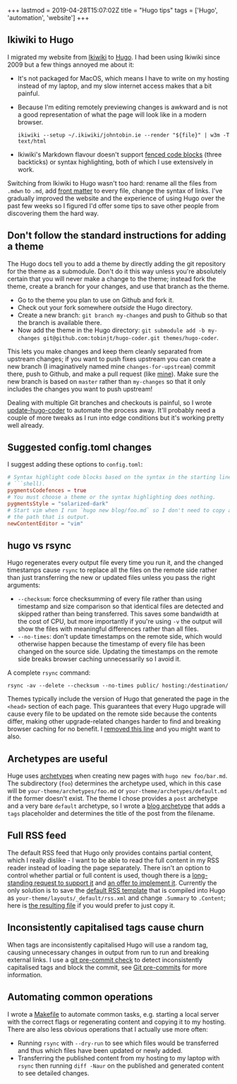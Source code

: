 +++
lastmod = 2019-04-28T15:07:02Z
title = "Hugo tips"
tags = ['Hugo', 'automation', 'website']
+++

## Ikiwiki to Hugo

I migrated my website from [Ikiwiki](https://ikiwiki.info/) to
[Hugo](https://gohugo.io/). I had been using Ikiwiki since 2009 but a few things
annoyed me about it:

- It's not packaged for MacOS, which means I have to write on my hosting instead
  of my laptop, and my slow internet access makes that a bit painful.

- Because I'm editing remotely previewing changes is awkward and is not a good representation
  of what the page will look like in a modern browser.

  `ikiwiki --setup ~/.ikiwiki/johntobin.ie --render "${file}" | w3m -T text/html`

- Ikiwiki's Markdown flavour doesn't support [fenced code
  blocks](https://help.github.com/articles/creating-and-highlighting-code-blocks/)
  (three backticks) or syntax highlighting, both of which I use extensively in
  work.

Switching from Ikiwiki to Hugo wasn't too hard: rename all the files from
`.mdwn` to `.md`, add [front
matter](https://gohugo.io/content-management/front-matter/) to every file,
change the syntax of links. I've gradually improved the website and the
experience of using Hugo over the past few weeks so I figured I'd offer some
tips to save other people from discovering them the hard way.

## Don't follow the standard instructions for adding a theme

The Hugo docs tell you to add a theme by directly adding the git repository for
the theme as a submodule. Don't do it this way unless you're absolutely certain
that you will never make a change to the theme; instead fork the theme, create a
branch for your changes, and use that branch as the theme.

- Go to the theme you plan to use on Github and fork it.
- Check out your fork somewhere _outside_ the Hugo directory.
- Create a new branch: `git branch my-changes` and push to Github so that the
  branch is available there.
- Now add the theme in the Hugo directory: `git submodule add -b my-changes git@github.com:tobinjt/hugo-coder.git themes/hugo-coder`.

This lets you make changes and keep them cleanly separated from upstream
changes; if you want to push fixes upstream you can create a new branch (I
imaginatively named mine `changes-for-upstream`) commit there, push to Github,
and make a pull request (like
[mine](https://github.com/luizdepra/hugo-coder/pull/112)). Make sure the new
branch is based on `master` rather than `my-changes` so that it only includes
the changes you want to push upstream!

Dealing with multiple Git branches and checkouts is painful, so I wrote
[update-hugo-coder](https://github.com/tobinjt/bin/blob/master/update-hugo-coder)
to automate the process away. It'll probably need a couple of more tweaks as I
run into edge conditions but it's working pretty well already.

## Suggested config.toml changes

I suggest adding these options to `config.toml`:

````toml
# Syntax highlight code blocks based on the syntax in the starting line (e.g.
# ```shell).
pygmentsCodefences = true
# You must choose a theme or the syntax highlighting does nothing.
pygmentsStyle = "solarized-dark"
# Start vim when I run `hugo new blog/foo.md` so I don't need to copy and paste
# the path that is output.
newContentEditor = "vim"
````

## hugo vs rsync

Hugo regenerates every output file every time you run it, and the changed
timestamps cause `rsync` to replace all the files on the remote side rather than
just transferring the new or updated files unless you pass the right arguments:

- `--checksum`: force checksumming of every file rather than using timestamp and
  size comparison so that identical files are detected and skipped rather than
  being transferred. This saves some bandwidth at the cost of CPU, but more
  importantly if you're using `-v` the output will show the files with
  meaningful differences rather than all files.
- `--no-times`: don't update timestamps on the remote side, which would
  otherwise happen because the timestamp of every file has been changed on the
  source side. Updating the timestamps on the remote side breaks browser caching
  unnecessarily so I avoid it.

A complete `rsync` command:

```shell
rsync -av --delete --checksum --no-times public/ hosting:/destination/
```

Themes typically include the version of Hugo that generated the page in the
`<head>` section of each page. This guarantees that every Hugo upgrade will
cause every file to be updated on the remote side because the contents differ,
making other upgrade-related changes harder to find and breaking browser caching
for no benefit. I [removed this
line](https://github.com/tobinjt/hugo-coder/commit/bd184a825cfd60c7de80e6a1beb00740fd0c7a6f)
and you might want to also.

## Archetypes are useful

Huge uses [archetypes](https://gohugo.io/content-management/archetypes/) when
creating new pages with `hugo new foo/bar.md`. The subdirectory (`foo`)
determines the archetype used, which in this case will be
`your-theme/archetypes/foo.md` or `your-theme/archetypes/default.md` if the
former doesn't exist. The theme I chose provides a `post` archetype and a very
bare `default` archetype, so I wrote a [blog
archetype](https://raw.githubusercontent.com/tobinjt/hugo-coder/my-changes/archetypes/blog.md)
that adds a `tags` placeholder and determines the title of the post from the
filename.

## Full RSS feed

The default RSS feed that Hugo only provides contains partial content, which I
really dislike - I want to be able to read the full content in my RSS reader
instead of loading the page separately. There isn't an option to control whether
partial or full content is used, though there is a [long-standing request to
support it](https://github.com/gohugoio/hugo/issues/4071) and [an offer to
implement it](https://github.com/gohugoio/hugo/issues/5002). Currently the only
solution is to save the [default RSS
template](https://gohugo.io/templates/rss/#the-embedded-rss-xml) that is
compiled into Hugo as `your-theme/layouts/_default/rss.xml` and change
`.Summary` to `.Content`; here is [the resulting
file](https://github.com/tobinjt/hugo-coder/blob/my-changes/layouts/_default/rss.xml)
if you would prefer to just copy it.

## Inconsistently capitalised tags cause churn

When tags are inconsistently capitalised Hugo will use a random tag, causing
unnecessary changes in output from run to run and breaking external links. I use
a [git pre-commit
check](https://github.com/tobinjt/johntobin.ie/blob/master/git-pre-commit-hook)
to detect inconsistently capitalised tags and block the commit, see [Git
pre-commits](/blog/git-pre-commits/) for more information.

## Automating common operations

I wrote a
[Makefile](https://github.com/tobinjt/johntobin.ie/blob/master/Makefile) to
automate common tasks, e.g. starting a local server with the correct flags or
regenerating content and copying it to my hosting. There are also less obvious
operations that I actually use more often:

- Running `rsync` with `--dry-run` to see which files would be transferred and
  thus which files have been updated or newly added.
- Transferring the published content from my hosting to my laptop with `rsync`
  then running `diff -Naur` on the published and generated content to see
  detailed changes.
